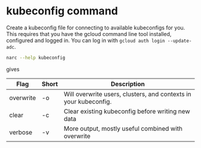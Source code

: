 # kubeconfig command

Create a kubeconfig file for connecting to available kubeconfigs for you.
This requires that you have the gcloud command line tool installed, configured and logged in.
You can log in with `gcloud auth login --update-adc`.

```bash
narc --help kubeconfig
```
gives

| Flag      | Short | Description                                                         |
|-----------|-------|---------------------------------------------------------------------|
| overwrite | -o    | Will overwrite users, clusters, and contexts in your kubeconfig.    |
| clear     | -c    | Clear existing kubeconfig before writing new data            |
| verbose   | -v    | More output, mostly useful combined with overwrite |
